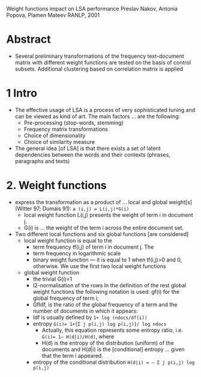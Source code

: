 Weight functions impact on LSA performance
Preslav Nakov, Antonia Popova, Plamen Mateev
RANLP, 2001

# Abstract

* Several preliminary transformations of the frequency text-document matrix
  with different weight functions are tested on the basis of control subsets.
  Additional clustering based on correlation matrix is applied 

# 1 Intro

* The effective usage of LSA is a process of very sophisticated tuning and 
  can be viewed as kind of art. The main factors ... are the following:
  * Pre-processing (stop-words, stemming)
  * Frequency matrix transformations
  * Choice of dimensionality
  * Choice of similarity measure
* The general idea [of LSA] is that there exists a set of latent dependencies
  between the words and their contexts (phrases, paragraphs and texts)

# 2. Weight functions

* express the transformation as a product of ... local and global weight[s]
  (Witter 97; Dumais 91): 
    `a (i,j) = L(i,j)*G(i)`  
     * local weight function L(i,j) presents the weight of term i in document j.
     * G(i) is ... the weight of the term i across the entire document set.
* Two different local functions and six global functions [are considered]
  * local weight function is equal to the 
    * term frequency tf(i,j) of term i in document j. The 
    * term frequency in logarithmic scale 
    * binary weight function — it is equal to 1 when tf(i,j)>0 and 0,
      otherwise. We use the first two local weight functions 
  * global weight function
    * the trivial G(i)=1
    * l2-normalisation of the rows
In the definition of the rest global weight functions the following notation is
used: gf(i) for the global frequency of term i;
    * GfIdf, is the ratio of the global frequency of a term and the number of
      documents in which it appears:
    * Idf is usually defined by `1+ log (ndocs/df(i))`
    * entropy `G(i)= 1+{Σ j p(i,j) log p(i,j)}/ log ndocs`
      * Actually, this equation represents some entropy ratio, i.e.  
      `G(i)= 1– H(d|i)/H(d)`, where 
      * H(d) is the entropy of the distribution (uniform) of the documents and
        H(d|i) is the [conditional] entropy ... given that the term i appeared.
    * entropy of the conditional distribution 
      `H(d|i) = – Σ j p(i,j) log p(i,j)`
